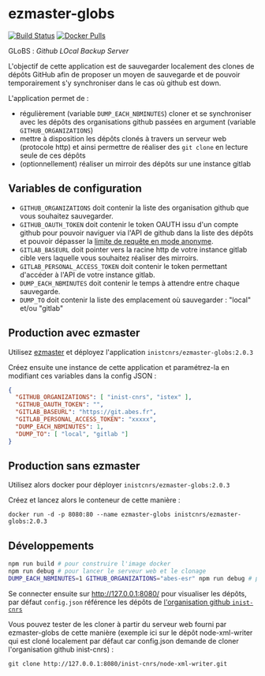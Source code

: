 # ezmaster-globs

[![Build Status](https://travis-ci.org/Inist-CNRS/ezmaster-globs.svg?branch=master)](https://travis-ci.org/Inist-CNRS/ezmaster-globs) [![Docker Pulls](https://img.shields.io/docker/pulls/inistcnrs/ezmaster-globs.svg)](https://registry.hub.docker.com/u/inistcnrs/ezmaster-globs/)

GLoBS : *Github LOcal Backup Server*

L'objectif de cette application est de sauvegarder localement des clones de dépôts GitHub afin de proposer un moyen de sauvegarde et de pouvoir temporairement s'y synchroniser dans le cas où github est down.

L'application permet de :

- régulièrement (variable `DUMP_EACH_NBMINUTES`) cloner et se synchroniser avec les dépôts des organisations github passées en argument (variable `GITHUB_ORGANIZATIONS`)
- mettre à disposition les dépôts clonés à travers un serveur web (protocole http) et ainsi permettre de réaliser des `git clone` en lecture seule de ces dépôts
- (optionnellement) réaliser un mirroir des dépôts sur une instance gitlab

## Variables de configuration

- `GITHUB_ORGANIZATIONS` doit contenir la liste des organisation github que vous souhaitez sauvegarder.
- `GITHUB_OAUTH_TOKEN` doit contenir le token OAUTH issu d'un compte github pour pouvoir naviguer via l'API de github dans la liste des dépôts et pouvoir dépasser la [limite de requête en mode anonyme](https://developer.github.com/v3/#rate-limiting).
- `GITLAB_BASEURL` doit pointer vers la racine http de votre instance gitlab cible vers laquelle vous souhaitez réaliser des mirroirs.
- `GITLAB_PERSONAL_ACCESS_TOKEN` doit contenir le token permettant d'accéder à l'API de votre instance gitlab.
- `DUMP_EACH_NBMINUTES` doit contenir le temps à attendre entre chaque sauvegarde.
- `DUMP_TO` doit contenir la liste des emplacement où sauvegarder : "local" et/ou "gitlab"

## Production avec ezmaster

Utilisez [ezmaster](https://github.com/Inist-CNRS/ezmaster) et déployez l'application `inistcnrs/ezmaster-globs:2.0.3`

Créez ensuite une instance de cette application et paramétrez-la en modifiant ces variables dans la config JSON :

```json
{
  "GITHUB_ORGANIZATIONS": [ "inist-cnrs", "istex" ],
  "GITHUB_OAUTH_TOKEN": "",
  "GITLAB_BASEURL": "https://git.abes.fr",
  "GITLAB_PERSONAL_ACCESS_TOKEN": "xxxxx",
  "DUMP_EACH_NBMINUTES": 1,
  "DUMP_TO": [ "local", "gitlab "]
}
```

## Production sans ezmaster

Utilisez alors docker pour déployer `inistcnrs/ezmaster-globs:2.0.3`

Créez et lancez alors le conteneur de cette manière :

```shell
docker run -d -p 8080:80 --name ezmaster-globs inistcnrs/ezmaster-globs:2.0.3
```


## Développements

```bash
npm run build # pour construire l'image docker
npm run debug # pour lancer le serveur web et le clonage
DUMP_EACH_NBMINUTES=1 GITHUB_ORGANIZATIONS="abes-esr" npm run debug # pour personnaliser depuis des variables d'env
```

Se connecter ensuite sur http://127.0.0.1:8080/ pour visualiser les dépôts, par défaut `config.json` référence les dépôts de [l'organisation github `inist-cnrs`](https://github.com/Inist-CNRS/)

Vous pouvez tester de les cloner à partir du serveur web fourni par ezmaster-globs de cette manière (exemple ici sur le dépôt node-xml-writer qui est cloné localement par défaut car config.json demande de cloner l'organisation github inist-cnrs) :

```
git clone http://127.0.0.1:8080/inist-cnrs/node-xml-writer.git
```

